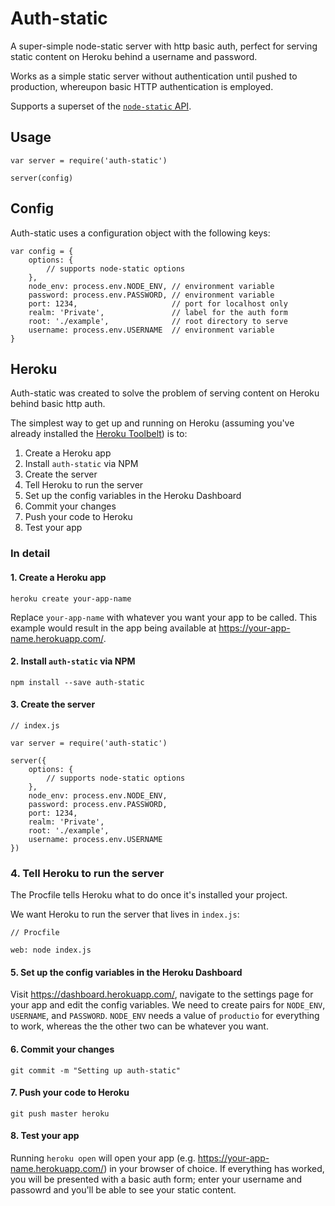 # Auth-static

A super-simple node-static server with http basic auth, perfect for serving static content on Heroku behind a username and password.

Works as a simple static server without authentication until pushed to production, whereupon basic HTTP authentication is employed.

Supports a superset of the [`node-static` API](https://www.npmjs.com/package/node-static#api).

## Usage

```
var server = require('auth-static')

server(config)
```

## Config

Auth-static uses a configuration object with the following keys:

```
var config = {
	options: {
		// supports node-static options
	},
	node_env: process.env.NODE_ENV, // environment variable
	password: process.env.PASSWORD, // environment variable
	port: 1234,                     // port for localhost only
	realm: 'Private',               // label for the auth form
	root: './example',              // root directory to serve
	username: process.env.USERNAME  // environment variable
}
```

## Heroku

Auth-static was created to solve the problem of serving content on Heroku behind basic http auth.

The simplest way to get up and running on Heroku (assuming you've already installed the [Heroku Toolbelt](https://toolbelt.heroku.com/
)) is to:

1. Create a Heroku app
1. Install `auth-static` via NPM
1. Create the server
1. Tell Heroku to run the server
1. Set up the config variables in the Heroku Dashboard
1. Commit your changes
1. Push your code to Heroku
1. Test your app

### In detail

#### 1. Create a Heroku app

`heroku create your-app-name`

Replace `your-app-name` with whatever you want your app to be called. This example would result in the app being available at <https://your-app-name.herokuapp.com/>.

#### 2. Install `auth-static` via NPM

`npm install --save auth-static`

#### 3. Create the server

```
// index.js

var server = require('auth-static')

server({
	options: {
		// supports node-static options
	},
	node_env: process.env.NODE_ENV,
	password: process.env.PASSWORD,
	port: 1234,
	realm: 'Private',
	root: './example',
	username: process.env.USERNAME
})
```

### 4. Tell Heroku to run the server

The Procfile tells Heroku what to do once it's installed your project.

We want Heroku to run the server that lives in `index.js`:

```
// Procfile

web: node index.js
```

#### 5. Set up the config variables in the Heroku Dashboard

Visit <https://dashboard.herokuapp.com/>, navigate to the settings page for your app and edit the config variables. We need to create pairs for `NODE_ENV`, `USERNAME`, and `PASSWORD`. `NODE_ENV` needs a value of `productio` for everything to work, whereas the the other two can be whatever you want.

#### 6. Commit your changes

`git commit -m "Setting up auth-static"`

#### 7. Push your code to Heroku

`git push master heroku`

#### 8. Test your app

Running `heroku open` will open your app (e.g. <https://your-app-name.herokuapp.com/>) in your browser of choice. If everything has worked, you will be presented with a basic auth form; enter your username and passowrd and you'll be able to see your static content.
